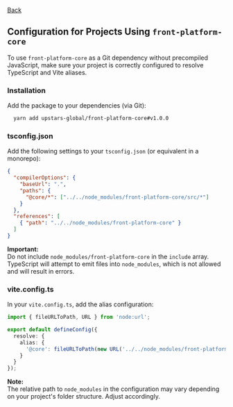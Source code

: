 [Back](../readme.md)

## Configuration for Projects Using `front-platform-core`

To use `front-platform-core` as a Git dependency without precompiled JavaScript, make sure your project is correctly configured to resolve TypeScript and Vite aliases.

### Installation

Add the package to your dependencies (via Git):

```bash
  yarn add upstars-global/front-platform-core#v1.0.0
```

### tsconfig.json

Add the following settings to your `tsconfig.json` (or equivalent in a monorepo):

```json
{
  "compilerOptions": {
    "baseUrl": ".",
    "paths": {
      "@core/*": ["../../node_modules/front-platform-core/src/*"]
    }
  },
  "references": [
    { "path": "../../node_modules/front-platform-core" }
  ]
}
```

**Important:**  
Do not include `node_modules/front-platform-core` in the `include` array.  
TypeScript will attempt to emit files into `node_modules`, which is not allowed and will result in errors.

### vite.config.ts

In your `vite.config.ts`, add the alias configuration:

```ts
import { fileURLToPath, URL } from 'node:url';

export default defineConfig({
  resolve: {
    alias: {
      '@core': fileURLToPath(new URL('../../node_modules/front-platform-core/src', import.meta.url))
    }
  }
});
```

**Note:**  
The relative path to `node_modules` in the configuration may vary depending on your project's folder structure. Adjust accordingly.
